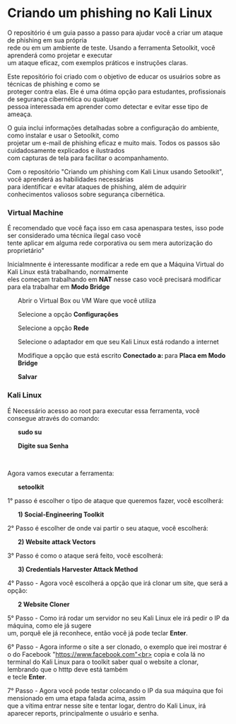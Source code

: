 # Criando um phishing no Kali Linux

O repositório é um guia passo a passo para ajudar você a criar um ataque de phishing em sua própria<br>
rede ou em um ambiente de teste. Usando a ferramenta Setoolkit, você aprenderá como projetar e executar<br>
um ataque eficaz, com exemplos práticos e instruções claras.<br>

Este repositório foi criado com o objetivo de educar os usuários sobre as técnicas de phishing e como se<br>
proteger contra elas. Ele é uma ótima opção para estudantes, profissionais de segurança cibernética ou qualquer<br>
pessoa interessada em aprender como detectar e evitar esse tipo de ameaça.<br>

O guia inclui informações detalhadas sobre a configuração do ambiente, como instalar e usar o Setoolkit, como<br>
projetar um e-mail de phishing eficaz e muito mais. Todos os passos são cuidadosamente explicados e ilustrados<br>
com capturas de tela para facilitar o acompanhamento.<br>

Com o repositório "Criando um phishing com Kali Linux usando Setoolkit", você aprenderá as habilidades necessárias<br>
para identificar e evitar ataques de phishing, além de adquirir conhecimentos valiosos sobre segurança cibernética.<br>

### Virtual Machine
É recomendado que você faça isso em casa apenaspara testes, isso pode ser considerado uma técnica ilegal caso você<br>
tente aplicar em alguma rede corporativa ou sem mera autorização do proprietário"<br>

Inicialmnente é interessante modificar a rede em que a Máquina Virtual do Kali Linux está trabalhando, normalmente<br>
eles começam trabalhando em <b>NAT</b> nesse caso você precisará modificar para ela trabalhar em <b>Modo Bridge</b><br>

<ul>Abrir o Virtual Box ou VM Ware que você utiliza</ul>
<ul>Selecione a opção <b>Configurações</b></ul>
<ul>Selecione a opção <b>Rede</b></ul>
<ul>Selecione o adaptador em que seu Kali Linux está rodando a internet</ul>
<ul>Modifique a opção que está escrito <b>Conectado a: </b> para <b>Placa em Modo Bridge</b></ul>
<ul> <b> Salvar </b> </ul>


### Kali Linux
É Necessário acesso ao root para executar essa ferramenta, você consegue através do comando:
<ul><b>sudo su</b></ul>
<ul><b>Digite sua Senha</b></ul><br>

Agora vamos executar a ferramenta:
<ul><b>setoolkit</b></ul>

1° passo é escolher o tipo de ataque que queremos fazer, você escolherá:
<ul><b>1) Social-Engineering Toolkit</b></ul>

2° Passo é escolher de onde vai partir o seu ataque, você escolherá:
<ul><b>2) Website attack Vectors</b></ul>

3° Passo é como o ataque será feito, você escolherá:
<ul><b>3) Credentials Harvester Attack Method</b></ul>

4° Passo - Agora você escolherá a opção que irá clonar um site, que será a opção:
<ul><b> 2 Website Cloner</b></ul>

5° Passo - Como irá rodar um servidor no seu Kali Linux ele irá pedir o IP da máquina, como ele já sugere<br>
um, porquê ele já reconhece, então você já pode teclar <b>Enter</b>.

6° Passo - Agora informe o site a ser clonado, o exemplo que irei mostrar é o do Facebook "https://www.facebook.com"<br>
copia e cola lá no terminal do Kali Linux para o toolkit saber qual o website a clonar, lembrando que o htttp deve está também<br>
e tecle <b>Enter</b>.

7° Passo - Agora você pode testar colocando o IP da sua máquina que foi mensionado em uma etapa falada acima, assim <br>
que a vítima entrar nesse site e tentar logar, dentro do Kali Linux, irá aparecer reports, principalmente o usuário e senha.
